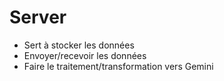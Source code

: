 # Server

- Sert à stocker les données
- Envoyer/recevoir les données
- Faire le traitement/transformation vers Gemini